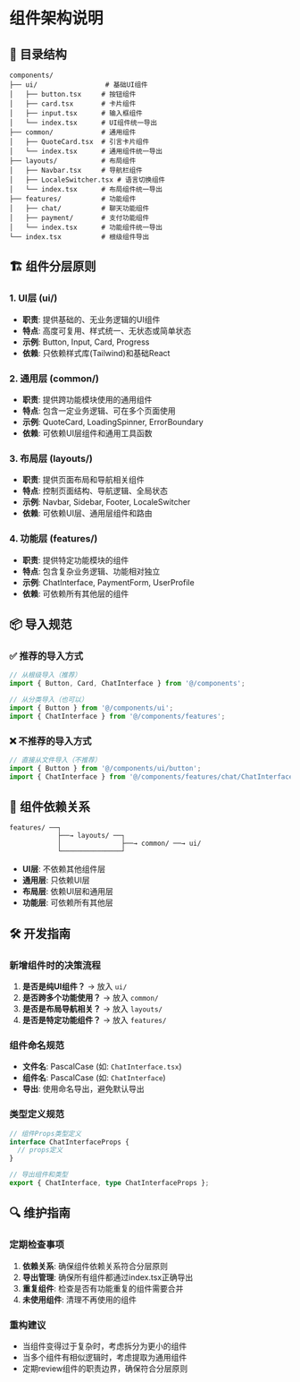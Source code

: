 # 组件架构说明

## 📁 目录结构

```
components/
├── ui/                 # 基础UI组件
│   ├── button.tsx     # 按钮组件
│   ├── card.tsx       # 卡片组件
│   ├── input.tsx      # 输入框组件
│   └── index.tsx      # UI组件统一导出
├── common/            # 通用组件
│   ├── QuoteCard.tsx  # 引言卡片组件
│   └── index.tsx      # 通用组件统一导出
├── layouts/           # 布局组件
│   ├── Navbar.tsx     # 导航栏组件
│   ├── LocaleSwitcher.tsx # 语言切换组件
│   └── index.tsx      # 布局组件统一导出
├── features/          # 功能组件
│   ├── chat/          # 聊天功能组件
│   ├── payment/       # 支付功能组件
│   └── index.tsx      # 功能组件统一导出
└── index.tsx          # 根级组件导出
```

## 🏗️ 组件分层原则

### 1. **UI层 (ui/)**
- **职责**: 提供基础的、无业务逻辑的UI组件
- **特点**: 高度可复用、样式统一、无状态或简单状态
- **示例**: Button, Input, Card, Progress
- **依赖**: 只依赖样式库(Tailwind)和基础React

### 2. **通用层 (common/)**
- **职责**: 提供跨功能模块使用的通用组件
- **特点**: 包含一定业务逻辑、可在多个页面使用
- **示例**: QuoteCard, LoadingSpinner, ErrorBoundary
- **依赖**: 可依赖UI层组件和通用工具函数

### 3. **布局层 (layouts/)**
- **职责**: 提供页面布局和导航相关组件
- **特点**: 控制页面结构、导航逻辑、全局状态
- **示例**: Navbar, Sidebar, Footer, LocaleSwitcher
- **依赖**: 可依赖UI层、通用层组件和路由

### 4. **功能层 (features/)**
- **职责**: 提供特定功能模块的组件
- **特点**: 包含复杂业务逻辑、功能相对独立
- **示例**: ChatInterface, PaymentForm, UserProfile
- **依赖**: 可依赖所有其他层的组件

## 📦 导入规范

### ✅ 推荐的导入方式

```typescript
// 从根级导入（推荐）
import { Button, Card, ChatInterface } from '@/components';

// 从分类导入（也可以）
import { Button } from '@/components/ui';
import { ChatInterface } from '@/components/features';
```

### ❌ 不推荐的导入方式

```typescript
// 直接从文件导入（不推荐）
import { Button } from '@/components/ui/button';
import { ChatInterface } from '@/components/features/chat/ChatInterface';
```

## 🔄 组件依赖关系

```
features/ ──┐
            ├──→ layouts/ ──┐
            │               ├──→ common/ ──→ ui/
            └───────────────┘
```

- **UI层**: 不依赖其他组件层
- **通用层**: 只依赖UI层
- **布局层**: 依赖UI层和通用层
- **功能层**: 可依赖所有其他层

## 🛠️ 开发指南

### 新增组件时的决策流程

1. **是否是纯UI组件？** → 放入 `ui/`
2. **是否跨多个功能使用？** → 放入 `common/`
3. **是否是布局导航相关？** → 放入 `layouts/`
4. **是否是特定功能组件？** → 放入 `features/`

### 组件命名规范

- **文件名**: PascalCase (如: `ChatInterface.tsx`)
- **组件名**: PascalCase (如: `ChatInterface`)
- **导出**: 使用命名导出，避免默认导出

### 类型定义规范

```typescript
// 组件Props类型定义
interface ChatInterfaceProps {
  // props定义
}

// 导出组件和类型
export { ChatInterface, type ChatInterfaceProps };
```

## 🔍 维护指南

### 定期检查事项

1. **依赖关系**: 确保组件依赖关系符合分层原则
2. **导出管理**: 确保所有组件都通过index.tsx正确导出
3. **重复组件**: 检查是否有功能重复的组件需要合并
4. **未使用组件**: 清理不再使用的组件

### 重构建议

- 当组件变得过于复杂时，考虑拆分为更小的组件
- 当多个组件有相似逻辑时，考虑提取为通用组件
- 定期review组件的职责边界，确保符合分层原则